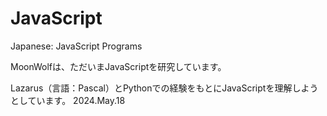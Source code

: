 # JavaScript
Japanese: JavaScript Programs

MoonWolfは、ただいまJavaScriptを研究しています。

Lazarus（言語：Pascal）とPythonでの経験をもとにJavaScriptを理解しようとしています。
2024.May.18
